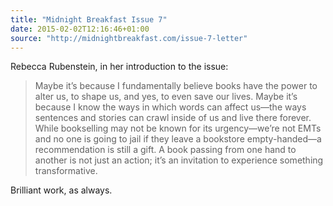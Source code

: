```yaml
---
title: "Midnight Breakfast Issue 7"
date: 2015-02-02T12:16:46+01:00
source: "http://midnightbreakfast.com/issue-7-letter"
---
```


Rebecca Rubenstein, in her introduction to the issue:

> Maybe it’s because I fundamentally believe books have the power to alter us, to shape us, and yes, to even save our lives. Maybe it’s because I know the ways in which words can affect us—the ways sentences and stories can crawl inside of us and live there forever. While bookselling may not be known for its urgency—we’re not EMTs and no one is going to jail if they leave a bookstore empty-handed—a recommendation is still a gift. A book passing from one hand to another is not just an action; it’s an invitation to experience something transformative.

Brilliant work, as always.
